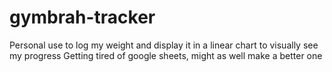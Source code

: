 # gymbrah-tracker

Personal use to log my weight and display it in a linear chart to visually see my progress
Getting tired of google sheets, might as well make a better one

